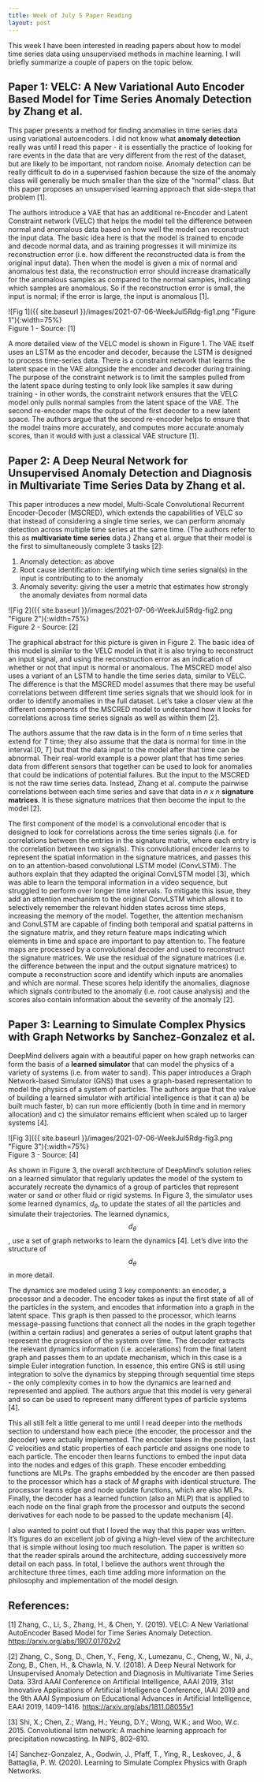 ```yaml
---
title: Week of July 5 Paper Reading
layout: post
---
```


This week I have been interested in reading papers about how to model time series data using unsupervised methods in machine learning. I will briefly summarize a couple of papers on the topic below. 

## Paper 1: VELC: A New Variational Auto Encoder Based Model for Time Series Anomaly Detection by Zhang et al. 

This paper presents a method for finding anomalies in time series data using variational autoencoders. I did not know what **anomaly detection** really was until I read this paper - it is essentially the practice of looking for rare events in the data that are very different from the rest of the dataset, but are likely to be important, not random noise. Anomaly detection can be really difficult to do in a supervised fashion because the size of the anomaly class will generally be much smaller than the size of the “normal” class. But this paper proposes an unsupervised learning approach that side-steps that problem [1]. 

The authors introduce a VAE that has an additional re-Encoder and Latent Constraint network (VELC) that helps the model tell the difference between normal and anomalous data based on how well the model can reconstruct the input data. The basic idea here is that the model is trained to encode and decode normal data, and as training progresses it will minimize its reconstruction error (i.e. how different the reconstructed data is from the original input data). Then when the model is given a mix of normal and anomalous test data, the reconstruction error should increase dramatically for the anomalous samples as compared to the normal samples, indicating which samples are anomalous. So if the reconstruction error is small, the input is normal; if the error is large, the input is anomalous [1]. 

![Fig 1]({{ site.baseurl }}/images/2021-07-06-WeekJul5Rdg-fig1.png "Figure 1"){:width=75%}    
Figure 1 - Source: [1]     

A more detailed view of the VELC model is shown in Figure 1. The VAE itself uses an LSTM as the encoder and decoder, because the LSTM is designed to process time-series data. There is a constraint network that learns the latent space in the VAE alongside the encoder and decoder during training. The purpose of the constraint network is to limit the samples pulled from the latent space during testing to only look like samples it saw during training - in other words, the constraint network ensures that the VELC model only pulls normal samples from the latent space of the VAE. The second re-encoder maps the output of the first decoder to a new latent space. The authors argue that the second re-encoder helps to ensure that the model trains more accurately, and computes more accurate anomaly scores, than it would with just a classical VAE structure [1]. 

## Paper 2: A Deep Neural Network for Unsupervised Anomaly Detection and Diagnosis in Multivariate Time Series Data by Zhang et al. 

This paper introduces a new model, Multi-Scale Convolutional Recurrent Encoder-Decoder (MSCRED), which extends the capabilities of VELC so that instead of considering a single time series, we can perform anomaly detection across multiple time series at the same time. (The authors refer to this as **multivariate time series** data.) Zhang et al. argue that their model is the first to simultaneously complete 3 tasks [2]:   

1. Anomaly detection: as above   
2. Root cause identification: identifying which time series signal(s) in the input is contributing to to the anomaly   
3. Anomaly severity: giving the user a metric that estimates how strongly the anomaly deviates from normal data    

![Fig 2]({{ site.baseurl }}/images/2021-07-06-WeekJul5Rdg-fig2.png "Figure 2"){:width=75%}    
Figure 2 - Source: [2]     

The graphical abstract for this picture is given in Figure 2. The basic idea of this model is similar to the VELC model in that it is also trying to reconstruct an input signal, and using the reconstruction error as an indication of whether or not that input is normal or anomalous. The MSCRED model also uses a variant of an LSTM to handle the time series data, similar to VELC. The difference is that the MSCRED model assumes that there may be useful correlations between different time series signals that we should look for in order to identify anomalies in the full dataset. Let’s take a closer view at the different components of the MSCRED model to understand how it looks for correlations across time series signals as well as within them [2]. 

The authors assume that the raw data is in the form of _n_ time series that extend for _T_ time; they also assume that the data is normal for time in the interval [0, _T_] but that the data input to the model after that time can be abnormal. Their real-world example is a power plant that has time series data from different sensors that together can be used to look for anomalies that could be indications of potential failures. But the input to the MSCRED is not the raw time series data. Instead, Zhang et al. compute the pairwise correlations between each time series and save that data in _n x n_ **signature matrices**. It is these signature matrices that then become the input to the model [2]. 

The first component of the model is a convolutional encoder that is designed to look for correlations across the time series signals (i.e. for correlations between the entries in the signature matrix, where each entry is the correlation between two signals). This convolutional encoder learns to represent the spatial information in the signature matrices, and passes this on to an attention-based convolutional LSTM model (ConvLSTM). The authors explain that they adapted the original ConvLSTM model [3], which was able to learn the temporal information in a video sequence, but struggled to perform over longer time intervals. To mitigate this issue, they add an attention mechanism to the original ConvLSTM which allows it to selectively remember the relevant hidden states across time steps, increasing the memory of the model. Together, the attention mechanism and ConvLSTM are capable of finding both temporal and spatial patterns in the signature matrix, and they return feature maps indicating which elements in time and space are important to pay attention to. The feature maps are processed by a convolutional decoder and used to reconstruct the signature matrices. We use the residual of the signature matrices (i.e. the difference between the input and the output signature matrices) to compute a reconstruction score and identify which inputs are anomalies and which are normal. These scores help identify the anomalies, diagnose which signals contributed to the anomaly (i.e. root cause analysis) and the scores also contain information about the severity of the anomaly [2]. 

## Paper 3: Learning to Simulate Complex Physics with Graph Networks by Sanchez-Gonzalez et al. 

DeepMind delivers again with a beautiful paper on how graph networks can form the basis of a **learned simulator** that can model the physics of a variety of systems (i.e. from water to sand). This paper introduces a Graph Network-based Simulator (GNS) that uses a graph-based representation to model the physics of a system of particles. The authors argue that the value of building a learned simulator with artificial intelligence is that it can a) be built much faster, b) can run more efficiently (both in time and in memory allocation) and c) the simulator remains efficient when scaled up to larger systems [4]. 

![Fig 3]({{ site.baseurl }}/images/2021-07-06-WeekJul5Rdg-fig3.png "Figure 3"){:width=75%}    
Figure 3 - Source: [4]

As shown in Figure 3, the overall architecture of DeepMind’s solution relies on a learned simulator that regularly updates the model of the system to accurately recreate the dynamics of a group of particles that represent water or sand or other fluid or rigid systems. In Figure 3, the simulator uses some learned dynamics, $d_{\theta}$, to update the states of all the particles and simulate their trajectories. The learned dynamics, $$d_{\theta}$$, use a set of graph networks to learn the dynamics [4]. Let’s dive into the structure of $$d_{\theta}$$ in more detail. 

The dynamics are modeled using 3 key components: an encoder, a processor and a decoder. The encoder takes as input the first state of all of the particles in the system, and encodes that information into a graph in the latent space. This graph is then passed to the processor, which learns message-passing functions that connect all the nodes in the graph together (within a certain radius) and generates a series of output latent graphs that represent the progression of the system over time. The decoder extracts the relevant dynamics information (i.e. accelerations) from the final latent graph and passes them to an update mechanism, which in this case is a simple Euler integration function. In essence, this entire GNS is still using integration to solve the dynamics by stepping through sequential time steps - the only complexity comes in to how the dynamics are learned and represented and applied. The authors argue that this model is very general and so can be used to represent many different types of particle systems [4]. 

This all still felt a little general to me until I read deeper into the methods section to understand how each piece (the encoder, the processor and the decoder) were actually implemented. The encoder takes in the position, last _C_ velocities and static properties of each particle and assigns one node to each particle. The encoder then learns functions to embed the input data into the nodes and edges of this graph. These encoder embedding functions are MLPs. The graphs embedded by the encoder are then passed to the processor which has a stack of _M_ graphs with identical structure. The processor learns edge and node update functions, which are also MLPs. Finally, the decoder has a learned function (also an MLP) that is applied to each node on the final graph from the processor and outputs the second derivatives for each node to be passed to the update mechanism [4]. 

I also wanted to point out that I loved the way that this paper was written. It’s figures do an excellent job of giving a high-level view of the architecture that is simple without losing too much resolution. The paper is written so that the reader spirals around the architecture, adding successively more detail on each pass. In total, I believe the authors went through the architecture three times, each time adding more information on the philosophy and implementation of the model design. 

## References:   

[1] Zhang, C., Li, S., Zhang, H., & Chen, Y. (2019). VELC: A New Variational AutoEncoder Based Model for Time Series Anomaly Detection. https://arxiv.org/abs/1907.01702v2 

[2] Zhang, C., Song, D., Chen, Y., Feng, X., Lumezanu, C., Cheng, W., Ni, J., Zong, B., Chen, H., & Chawla, N. V. (2018). A Deep Neural Network for Unsupervised Anomaly Detection and Diagnosis in Multivariate Time Series Data. 33rd AAAI Conference on Artificial Intelligence, AAAI 2019, 31st Innovative Applications of Artificial Intelligence Conference, IAAI 2019 and the 9th AAAI Symposium on Educational Advances in Artificial Intelligence, EAAI 2019, 1409–1416. https://arxiv.org/abs/1811.08055v1 

[3] Shi, X.; Chen, Z.; Wang, H.; Yeung, D.Y.; Wong, W.K.; and Woo, W.c. 2015. Convolutional lstm network: A machine learning approach for precipitation nowcasting. In NIPS, 802–810. 

[4] Sanchez-Gonzalez, A., Godwin, J., Pfaff, T., Ying, R., Leskovec, J., & Battaglia, P. W. (2020). Learning to Simulate Complex Physics with Graph Networks.






